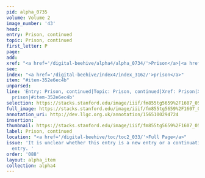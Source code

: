 ```yaml
---
pid: alpha_0735
volume: Volume 2
image_number: '43'
head: 
entry: Prison, continued
topic: Prison, continued
first_letter: P
page: 
add: 
xref: "<a href='/digital-beehive/alpha4/alpha_0734/'>Prison</a>|<a href='/digital-beehive/alpha1/alpha_0202/'>Custody</a>"
see: 
index: "<a href='/digital-beehive/index4/index_3162/'>prison</a>"
item: "#item-352e6ec4b"
unparsed: 
line: 'Entry: Prison, continued|Topic: Prison, continued|Xref: Prison|Xref: Custody|Index:
  prison|#item-352e6ec4b'
selection: https://stacks.stanford.edu/image/iiif/fm855tg5659%2F1607_0510/284,224,3050,511/full/0/default.jpg
full_image: https://stacks.stanford.edu/image/iiif/fm855tg5659%2F1607_0510/full/full/0/default.jpg
annotation_uri: http://dev.llgc.org.uk/annotation/1565100294724
insertion: 
thumbnail: https://stacks.stanford.edu/image/iiif/fm855tg5659%2F1607_0510/284,224,600,180/250,/0/default.jpg
label: Prison, continued
location: "<a href='/digital-beehive/toc/toc2_033/'>Full Page</a>"
issue: 'It is unclear whether this entry is a new entry or a continuation of the preceding
  entry. '
order: '088'
layout: alpha_item
collection: alpha4
---
```

